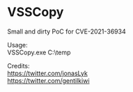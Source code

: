 # VSSCopy
Small and dirty PoC for CVE-2021-36934  

Usage:  
VSSCopy.exe C:\temp  

Credits:  
https://twitter.com/jonasLyk  
https://twitter.com/gentilkiwi

